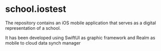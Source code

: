 # school.iostest
The repository contains an iOS mobile application that serves as a digital representation of a school.

It has been developed using SwiftUI as graphic framework and Realm as mobile to cloud data synch manager
